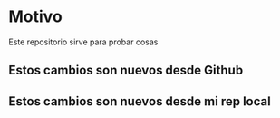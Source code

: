 # Motivo

Este repositorio sirve para probar cosas

## Estos cambios son nuevos desde Github
## Estos cambios son nuevos desde mi rep local
